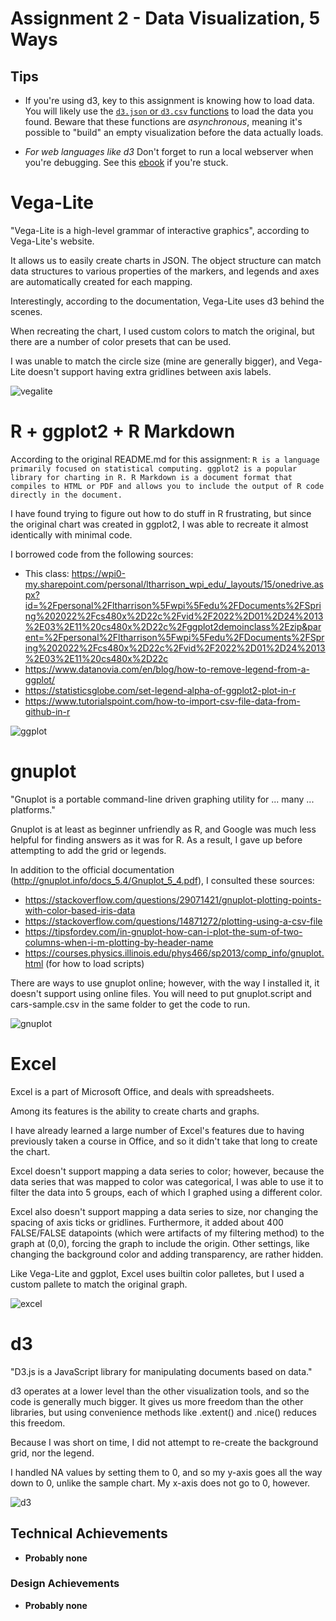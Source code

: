 Assignment 2 - Data Visualization, 5 Ways  
===

Tips
---

- If you're using d3, key to this assignment is knowing how to load data.
You will likely use the [`d3.json` or `d3.csv` functions](https://github.com/mbostock/d3/wiki/Requests) to load the data you found.
Beware that these functions are *asynchronous*, meaning it's possible to "build" an empty visualization before the data actually loads.

- *For web languages like d3* Don't forget to run a local webserver when you're debugging.
See this [ebook](http://chimera.labs.oreilly.com/books/1230000000345/ch04.html#_setting_up_a_web_server) if you're stuck.

# Vega-Lite

"Vega-Lite is a high-level grammar of interactive graphics", according to Vega-Lite's website.

It allows us to easily create charts in JSON. The object structure can match data structures to various properties of the markers, and legends and axes are automatically created for each mapping.

Interestingly, according to the documentation, Vega-Lite uses d3 behind the scenes.

When recreating the chart, I used custom colors to match the original, but there are a number of color presets that can be used.

I was unable to match the circle size (mine are generally bigger), and Vega-Lite doesn't support having extra gridlines between axis labels.

![vegalite](vega-lite/visualization.png)

# R + ggplot2 + R Markdown

According to the original README.md for this assignment:
`R is a language primarily focused on statistical computing.
ggplot2 is a popular library for charting in R.
R Markdown is a document format that compiles to HTML or PDF and allows you to include the output of R code directly in the document.`

I have found trying to figure out how to do stuff in R frustrating, but since the original chart was created in ggplot2, I was able to recreate it almost identically with minimal code.

I borrowed code from the following sources:
- This class: https://wpi0-my.sharepoint.com/personal/ltharrison_wpi_edu/_layouts/15/onedrive.aspx?id=%2Fpersonal%2Fltharrison%5Fwpi%5Fedu%2FDocuments%2FSpring%202022%2Fcs480x%2D22c%2Fvid%2F2022%2D01%2D24%2013%2E03%2E11%20cs480x%2D22c%2Fggplot2demoinclass%2Ezip&parent=%2Fpersonal%2Fltharrison%5Fwpi%5Fedu%2FDocuments%2FSpring%202022%2Fcs480x%2D22c%2Fvid%2F2022%2D01%2D24%2013%2E03%2E11%20cs480x%2D22c
- https://www.datanovia.com/en/blog/how-to-remove-legend-from-a-ggplot/
- https://statisticsglobe.com/set-legend-alpha-of-ggplot2-plot-in-r
- https://www.tutorialspoint.com/how-to-import-csv-file-data-from-github-in-r

![ggplot](ggplot/vis_ggplot2.png)

# gnuplot

"Gnuplot is a portable command-line driven graphing utility for ... many ... platforms."
 
Gnuplot is at least as beginner unfriendly as R, and Google was much less helpful for finding answers as it was for R. As a result, I gave up before attempting to add the grid or legends.

In addition to the official documentation (http://gnuplot.info/docs_5.4/Gnuplot_5_4.pdf), I consulted these sources:
- https://stackoverflow.com/questions/29071421/gnuplot-plotting-points-with-color-based-iris-data
- https://stackoverflow.com/questions/14871272/plotting-using-a-csv-file
- https://tipsfordev.com/in-gnuplot-how-can-i-plot-the-sum-of-two-columns-when-i-m-plotting-by-header-name
- https://courses.physics.illinois.edu/phys466/sp2013/comp_info/gnuplot.html (for how to load scripts)

There are ways to use gnuplot online; however, with the way I installed it, it doesn't support using online files. You will need to put gnuplot.script and cars-sample.csv in the same folder to get the code to run.

![gnuplot](gnuplot/vis_gnuplot.png)

# Excel

Excel is a part of Microsoft Office, and deals with spreadsheets.

Among its features is the ability to create charts and graphs.

I have already learned a large number of Excel's features due to having previously taken a course in Office, and so it didn't take that long to create the chart.

Excel doesn't support mapping a data series to color; however, because the data series that was mapped to color was categorical, I was able to use it to filter the data into 5 groups, each of which I graphed using a different color.

Excel also doesn't support mapping a data series to size, nor changing the spacing of axis ticks or gridlines.
Furthermore, it added about 400 FALSE/FALSE datapoints (which were artifacts of my filtering method) to the graph at (0,0), forcing the graph to include the origin.
Other settings, like changing the background color and adding transparency, are rather hidden.

Like Vega-Lite and ggplot, Excel uses builtin color palletes, but I used a custom pallete to match the original graph.

![excel](excel/vis_excel.png)

# d3

"D3.js is a JavaScript library for manipulating documents based on data."

d3 operates at a lower level than the other visualization tools, and so the code is generally much bigger. It gives us more freedom than the other libraries, but using convenience methods like .extent() and .nice() reduces this freedom.

Because I was short on time, I did not attempt to re-create the background grid, nor the legend.

I handled NA values by setting them to 0, and so my y-axis goes all the way down to 0, unlike the sample chart. My x-axis does not go to 0, however.

![d3](d3/vis_d3.png)

## Technical Achievements
- **Probably none**

### Design Achievements
- **Probably none**
